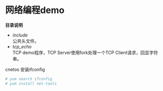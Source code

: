 # 网络编程demo

**目录说明**

* *include*   
公共头文件。
* *tcp_echo*   
TCP demo程序，TCP Server使用fork处理一个TCP Client请求，回显字符串。

cnetos 安装ifconfig
```bash
# yum search ifconfig
# yum install net-tools
```